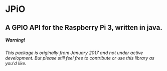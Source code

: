 # JPiO
## A GPIO API for the Raspberry Pi 3, written in java.
##### Warning!
###### This package is originally from January 2017 and not under active development. But please still feel free to contribute or use this library as you'd like.
